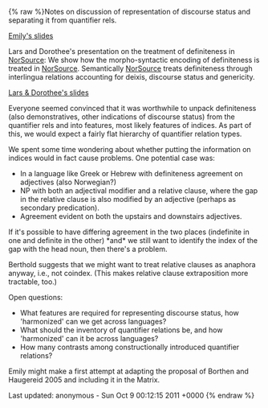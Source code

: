 {% raw %}Notes on discussion of representation of discourse status and separating
it from quantifier rels.

[Emily's slides](http://faculty.washington.edu/ebender/def_q_rel.pdf)

Lars and Dorothee's presentation on the treatment of definiteness in
[NorSource](/NorSource): We show how the morpho-syntactic encoding of
definiteness is treated in [NorSource](/NorSource). Semantically
[NorSource](/NorSource) treats definiteness through interlingua
relations accounting for deixis, discourse status and genericity.

[Lars & Dorothee's
slides](http://www.hf.ntnu.no/hf/isk/Ansatte/dorothee.beermann/fefor2006-2.ppt)

Everyone seemed convinced that it was worthwhile to unpack definiteness
(also demonstratives, other indications of discourse status) from the
quantifier rels and into features, most likely features of indices. As
part of this, we would expect a fairly flat hierarchy of quantifier
relation types.

We spent some time wondering about whether putting the information on
indices would in fact cause problems. One potential case was:

- In a language like Greek or Hebrew with definiteness agreement on
adjectives (also Norwegian?)
- NP with both an adjectival modifier and a relative clause, where the
gap in the relative clause is also modified by an adjective (perhaps
as secondary predication).
- Agreement evident on both the upstairs and downstairs adjectives.

If it's possible to have differing agreement in the two places
(indefinite in one and definite in the other) \*and\* we still want to
identify the index of the gap with the head noun, then there's a
problem.

Berthold suggests that we might want to treat relative clauses as
anaphora anyway, i.e., not coindex. (This makes relative clause
extraposition more tractable, too.)

Open questions:

- What features are required for representing discourse status, how
'harmonized' can we get across languages?
- What should the inventory of quantifier relations be, and how
'harmonized' can it be across languages?
- How many contrasts among constructionally introduced quantifier
relations?

Emily might make a first attempt at adapting the proposal of Borthen and
Haugereid 2005 and including it in the Matrix.

Last updated: anonymous - Sun Oct 9 00:12:15 2011 +0000
{% endraw %}